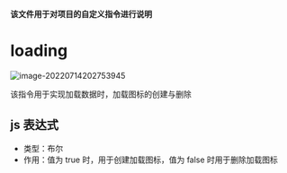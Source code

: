 **该文件用于对项目的自定义指令进行说明**

# loading

![image-20220714202753945](C:/Users/Lenovo/AppData/Roaming/Typora/typora-user-images/image-20220714202753945.png)

该指令用于实现加载数据时，加载图标的创建与删除

## js 表达式

- 类型：布尔
- 作用：值为 true 时，用于创建加载图标，值为 false 时用于删除加载图标
